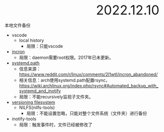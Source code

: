 <div style="text-align:right; font-size:3em;">2022.12.10</div>

本地文件备份

* vscode
  * local history
    * 局限：只能vscode
* [incron](https://github.com/ar-/incron/tree/master)
  * 局限：daemon需要root权限。2017年已未更新。
* [systemd.path](http://www.freedesktop.org/software/systemd/man/systemd.path.html)
  * 信息来源：https://www.reddit.com/r/linux/comments/2l1wtl/incron_abandoned/
  * 相关信息：arch使用systemd.path配置rsync，https://wiki.archlinux.org/index.php/rsync#Automated_backup_with_systemd_and_inotify
  * 局限：不能recursively监视子文件夹。
* [versioning filesystem](https://en.wikipedia.org/wiki/Versioning_file_system)
  * NILFS(nilfs-tools)
    * 局限：不能设置忽略，只能对整个文件系统（文件夹）进行备份
* inotify-tools
  * 局限：触发事件时，文件已经被修改了
